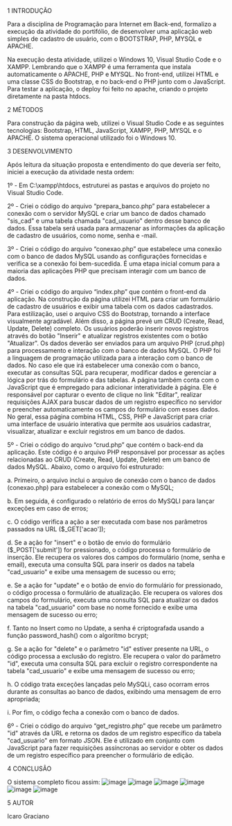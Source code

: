 1 INTRODUÇÃO

Para a disciplina de Programação para Internet em Back-end, formalizo a execução da atividade do portifólio, de desenvolver uma aplicação web simples de cadastro de usuário, com o BOOTSTRAP, PHP, MYSQL e APACHE. 

Na execução desta atividade, utilizei o Windows 10, Visual Studio Code e o XAMPP. Lembrando que o XAMPP é uma ferramenta que instala automaticamente o APACHE, PHP e MYSQL. No front-end, utilizei HTML e uma classe CSS do Bootstrap, e no back-end o PHP junto com o JavaScript. Para testar a aplicação, o deploy foi feito no apache, criando o projeto diretamente na pasta htdocs.
	
2 MÉTODOS

Para construção da página web, utilizei o Visual Studio Code e as seguintes tecnologias: Bootstrap, HTML, JavaScript, XAMPP, PHP, MYSQL e o APACHE. O sistema operacional utilizado foi o Windows 10.
  
3 DESENVOLVIMENTO

Após leitura da situação proposta e entendimento do que deveria ser feito, iniciei a execução da atividade nesta ordem:

1º - Em C:\xampp\htdocs, estruturei as pastas e arquivos do projeto no Visual Studio Code. 

2º - Criei o código do arquivo “prepara_banco.php” para estabelecer a conexão com o servidor MySQL e criar um banco de dados chamado "sis_cad" e uma tabela chamada "cad_usuario" dentro desse banco de dados. Essa tabela será usada para armazenar as informações da aplicação de cadastro de usuários, como nome, senha e -mail.

3º - Criei o código do arquivo “conexao.php” que estabelece uma conexão com o banco de dados MySQL usando as configurações fornecidas e verifica se a conexão foi bem-sucedida. É uma etapa inicial comum para a maioria das aplicações PHP que precisam interagir com um banco de dados.

4º - Criei o código do arquivo “index.php” que contém o front-end da aplicação. Na construção da página utilizei HTML para criar um formulário de cadastro de usuários e exibir uma tabela com os dados cadastrados. Para estilização, usei o arquivo CSS do Bootstrap, tornando a interface visualmente agradável.
Além disso, a página prevê um CRUD (Create, Read, Update, Delete) completo. Os usuários poderão inserir novos registros através do botão "Inserir" e atualizar registros existentes com o botão "Atualizar". Os dados deverão ser enviados para um arquivo PHP (crud.php) para processamento e interação com o banco de dados MySQL.
O PHP foi a linguagem de programação utilizada para a interação com o banco de dados. No caso ele que irá estabelecer uma conexão com o banco, executar as consultas SQL para recuperar, modificar dados e gerenciar a lógica por trás do formulário e das tabelas.
A página também conta com o JavaScript que é empregado para adicionar interatividade à página. Ele é responsável por capturar o evento de clique no link "Editar", realizar requisições AJAX para buscar dados de um registro específico no servidor e preencher automaticamente os campos do formulário com esses dados.
No geral, essa página combina HTML, CSS, PHP e JavaScript para criar uma interface de usuário interativa que permite aos usuários cadastrar, visualizar, atualizar e excluir registros em um banco de dados.

5º - Criei o código do arquivo “crud.php” que contém o back-end da aplicação. Este código é o arquivo PHP responsável por processar as ações relacionadas ao CRUD (Create, Read, Update, Delete) em um banco de dados MySQL. Abaixo, como o arquivo foi estruturado:

a.	Primeiro, o arquivo inclui o arquivo de conexão com o banco de dados (conexao.php) para estabelecer a conexão com o MySQL;

b.	Em seguida, é configurado o relatório de erros do MySQLI para lançar exceções em caso de erros;

c.	O código verifica a ação a ser executada com base nos parâmetros passados na URL ($_GET['acao']);

d.	Se a ação for "insert" e o botão de envio do formulário ($_POST['submit']) for pressionado, o código processa o formulário de inserção. Ele recupera os valores dos campos do formulário (nome, senha e email), executa uma consulta SQL para inserir os dados na tabela "cad_usuario" e exibe uma mensagem de sucesso ou erro;

e.	Se a ação for "update" e o botão de envio do formulário for pressionado, o código processa o formulário de atualização. Ele recupera os valores dos campos do formulário, executa uma consulta SQL para atualizar os dados na tabela "cad_usuario" com base no nome fornecido e exibe uma mensagem de sucesso ou erro;

f.	Tanto no Insert como no Update, a senha é criptografada usando a função password_hash() com o algoritmo bcrypt;

g.	Se a ação for "delete" e o parâmetro "id" estiver presente na URL, o código processa a exclusão do registro. Ele recupera o valor do parâmetro "id", executa uma consulta SQL para excluir o registro correspondente na tabela "cad_usuario" e exibe uma mensagem de sucesso ou erro;

h.	O código trata exceções lançadas pelo MySQLi, caso ocorram erros durante as consultas ao banco de dados, exibindo uma mensagem de erro apropriada;

i.	Por fim, o código fecha a conexão com o banco de dados.

6º - Criei o código do arquivo “get_registro.php” que recebe um parâmetro "id" através da URL e retorna os dados de um registro específico da tabela "cad_usuario" em formato JSON. Ele é utilizado em conjunto com JavaScript para fazer requisições assíncronas ao servidor e obter os dados de um registro específico para preencher o formulário de edição.

4 CONCLUSÃO

O sistema completo ficou assim:
![image](https://github.com/icarograciano/cadastro-simplificado/assets/70548062/bde637dc-a04e-4b69-b1f4-6d6c7da52128)
![image](https://github.com/icarograciano/cadastro-simplificado/assets/70548062/35e5004c-78d9-49e4-a2f0-762dc618fab1)
![image](https://github.com/icarograciano/cadastro-simplificado/assets/70548062/65e0be37-0d89-472c-96d3-3050d8a23cbd)
![image](https://github.com/icarograciano/cadastro-simplificado/assets/70548062/e86b78a6-dcba-45be-bc9f-367de69c7a2a)
![image](https://github.com/icarograciano/cadastro-simplificado/assets/70548062/ec74c2c4-a927-4bfb-aaa2-9840d51b1b18)
![image](https://github.com/icarograciano/cadastro-simplificado/assets/70548062/62b38387-d6d3-44c3-89e6-397491fa72cb)


 5 AUTOR
 
 Icaro Graciano
 
 
 
 




